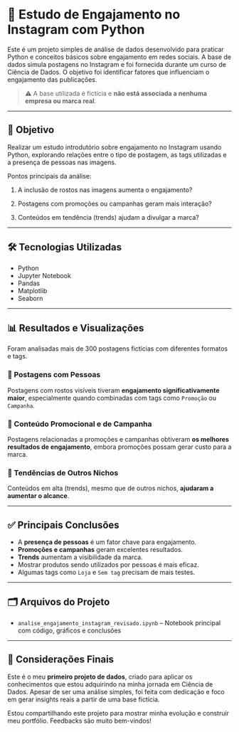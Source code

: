 # 📲 Estudo de Engajamento no Instagram com Python

Este é um projeto simples de análise de dados desenvolvido para praticar Python e conceitos básicos sobre engajamento em redes sociais. A base de dados simula postagens no Instagram e foi fornecida durante um curso de Ciência de Dados. O objetivo foi identificar fatores que influenciam o engajamento das publicações.

> ⚠️ A base utilizada é fictícia e **não está associada a nenhuma empresa ou marca real**.

---

## 🎯 Objetivo

Realizar um estudo introdutório sobre engajamento no Instagram usando Python, explorando relações entre o tipo de postagem, as tags utilizadas e a presença de pessoas nas imagens.

Pontos principais da análise:

1. A inclusão de rostos nas imagens aumenta o engajamento?

2. Postagens com promoções ou campanhas geram mais interação?

3. Conteúdos em tendência (trends) ajudam a divulgar a marca?

---

## 🛠️ Tecnologias Utilizadas

- Python  
- Jupyter Notebook  
- Pandas  
- Matplotlib  
- Seaborn  

---

## 📊 Resultados e Visualizações

Foram analisadas mais de 300 postagens fictícias com diferentes formatos e tags.

### 👥 Postagens com Pessoas

Postagens com rostos visíveis tiveram **engajamento significativamente maior**, especialmente quando combinadas com tags como `Promoção` ou `Campanha`.

### 🎉 Conteúdo Promocional e de Campanha

Postagens relacionadas a promoções e campanhas obtiveram **os melhores resultados de engajamento**, embora promoções possam gerar custo para a marca.

### 🚀 Tendências de Outros Nichos

Conteúdos em alta (trends), mesmo que de outros nichos, **ajudaram a aumentar o alcance**.

---

## ✅ Principais Conclusões

- A **presença de pessoas** é um fator chave para engajamento.
- **Promoções e campanhas** geram excelentes resultados.
- **Trends** aumentam a visibilidade da marca.
- Mostrar produtos sendo utilizados por pessoas é mais eficaz.
- Algumas tags como `Loja` e `Sem tag` precisam de mais testes.

---

## 🗂️ Arquivos do Projeto

- `analise_engajamento_instagram_revisado.ipynb` – Notebook principal com código, gráficos e conclusões

---

## 🧠 Considerações Finais

Este é o meu **primeiro projeto de dados**, criado para aplicar os conhecimentos que estou adquirindo na minha jornada em Ciência de Dados. Apesar de ser uma análise simples, foi feita com dedicação e foco em gerar insights reais a partir de uma base fictícia.

Estou compartilhando este projeto para mostrar minha evolução e construir meu portfólio. Feedbacks são muito bem-vindos!

